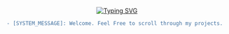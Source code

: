 <p align="center">
  <a href="https://git.io/typing-svg">
    <img src="https://readme-typing-svg.herokuapp.com?font=Fira+Code&size=30&pause=1000&color=00FF00&center=true&width=500&lines=INITIATING+CONNECTION...;0123456789;アイウエオカキクケコサシスセソ;タチツテトナニヌネノハヒフヘホ;マミムメモヤユヨラリルレロワヲン;ABCDEFGHIJKLMNOPQRSTUVWXYZ;AUTHENTICATING...;ACCESS+GRANTED.;GREETINGS%2C+VISITOR.;I'M+Mr+Majumder" alt="Typing SVG" />
  </a>
</p>

```diff
- [SYSTEM_MESSAGE]: Welcome. Feel Free to scroll through my projects.
